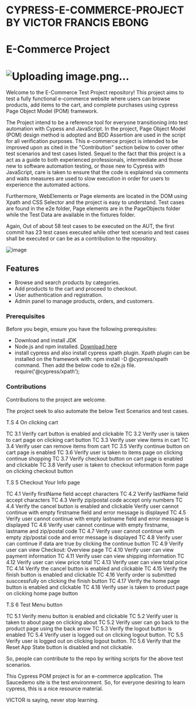 # CYPRESS-E-COMMERCE-PROJECT BY VICTOR FRANCIS EBONG
# E-Commerce Project

# ![Uploading image.png…]()

Welcome to the E-Commerce Test Project repository! This project aims to test a fully functional e-commerce website where users can browse products, add items to the cart, and complete purchases using cypress Page Object Model (POM) framework.

The Project intend to be a reference tool for everyone transitioning into test automation with Cypess and JavaScript. In the project, Page Object Model (POM) design method is adopted and BDD Assertion are used in the script for all verification purposes.
This e-commerce project is intended to be improved upon as cited in the "Contribution" section below to cover other test scenarios and test cases listed.
Sequel to the fact that this project is a act as a guide to both experienced professionals, intermediate and those new to software automation testing, or those new to Cypress with JavaScript, care is taken to ensure that the code is explained via comments and waits measures are used to slow execution in order for users to experience the automated actions.

Furthermore, WebElements or Page elements are located in the DOM using Xpath and CSS Selector and the project is easy to understand.
Test cases are found in the e2e folder, Page elements are in the PageObjects folder while the Test Data are available in the fixtures folder.


Again, Out of about 58 test cases to be executed on the AUT, the first commit has 23 test cases executed while other test scenario and test cases shall be executed or can be as a contribution to the repository. 

![image](https://github.com/VEBONG/CYPRESS-E-COMMERCE-PROJECT/assets/128030714/5dce019c-643f-4714-8289-5814118fcc7c)


## Features

- Browse and search products by categories.
- Add products to the cart and proceed to checkout.
- User authentication and registration.
- Admin panel to manage products, orders, and customers.

### Prerequisites

Before you begin, ensure you have the following prerequisites:
- Download and install JDK
- Node.js and npm installed. [Download here](https://nodejs.org/)
- install cypress and also install cypress xpath plugin.
   Xpath plugin can be installed on the framework with: npm install -D @cypress/xpath command. Then add the below code to e2e.js file.
require('@cypress/xpath');


### Contributions

Contributions to the project are welcome.

The project seek to also automate the below Test Scenarios and test cases.

T.S 4 On clicking cart

TC 3.1 Verify cart button is enabled and clickable
TC 3.2 Verify user is taken to cart page on clicking cart button
TC 3.3 Verify user view items in cart
TC 3.4 Verify user can remove items from cart
TC 3.5 Verify continue button on cart page is enabled
TC 3.6 Verify user is taken to items page on clicking continue shopping
TC 3.7 Verify checkout button on cart page is enabled and clickable
TC 3.8 Verify user is taken to checkout information form page on clicking checkout button

T.S 5 Checkout Your Info page

TC 4.1 Verify firstName field accept characters
TC 4.2 Verify lastName field accept characters
TC 4.3 Verify zip/postal code accept only numbers
TC 4.4 Verify the cancel button is enabled and clickable Verify user cannot continue with empty firstname field and error message is displayed
TC 4.5 Verify user cannot continue with empty lastname field and error message is displayed
TC 4.6 Verify user cannot continue with empty firstname, lastname and zip/postal code
TC 4.7 Verify user cannot continue with empty zip/postal code and error message is displayed
TC 4.8 Verify user can continue if data are true by clicking the continue button
TC 4.9 Verify user can view Checkout: Overview page
TC 4.10 Verify user can view payment information
TC 4.11 Verify user can view shipping information
TC 4.12 Verify user can view price total
TC 4.13 Verify user can view total price
TC 4.14 Verify the cancel button is enabled and clickable
TC 4.15 Verify the finish button is enabled and clickable
TC 4.16 Verify order is submitted susccessfully on clicking the finish button
TC 4.17 Verify the home page button is enabled and clickable
TC 4.18 Verify user is taken to product page on clicking home page button

T.S 6 Test Menu button

TC 5.1 Verify menu button is enabled and clickable
TC 5.2 Verify user is taken to about page on clicking about
TC 5.2 Verify user can go back to the product page using the back arrow
TC 5.3 Verify the logout button is enabled
TC 5.4 Verify user is logged out on clicking logout button.
TC 5.5 Verify user is logged out on clicking logout button.
TC 5.6 Verify that the Reset App State button is disabled and not clickable.

So, people can contribute to the repo by writing scripts for the above test scenarios.

This Cypress POM project is for an e-commerce application. The Saucedemo site is the test environment. So, for everyone desiring to learn cypress, this is a nice resource material.

VICTOR is saying, never stop learning.
